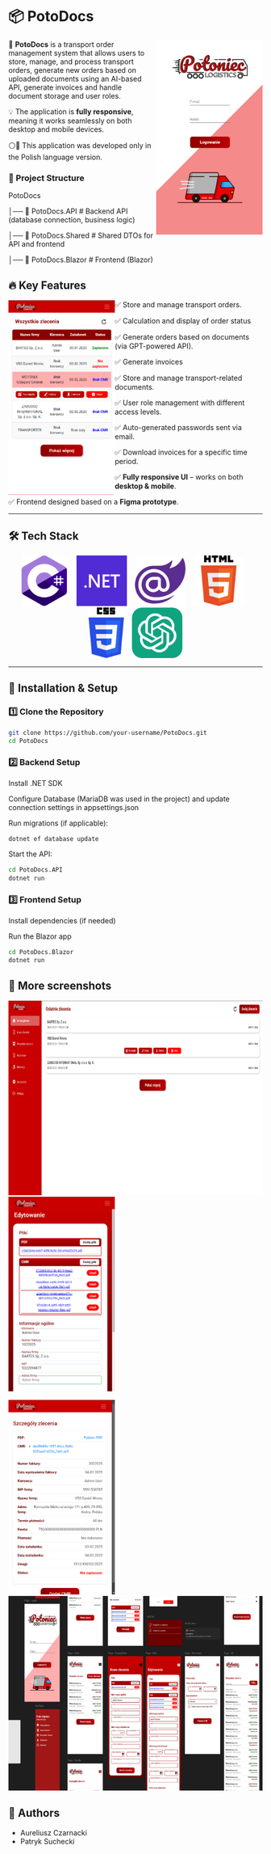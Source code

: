 

# 📦 PotoDocs  

<img src="Screenshots/Screeenshot_login.png" height=385 width=211 align=right>

🚛 **PotoDocs** is a transport order management system that allows users to store, manage, and process transport orders, generate new orders based on uploaded documents using an AI-based API, generate invoices and handle document storage and user roles.  

💡 The application is **fully responsive**, meaning it works seamlessly on both desktop and mobile devices.  

⚪🔴 This application was developed only in the Polish language version.

### 📂 Project Structure  
PotoDocs 

  │── 📂 PotoDocs.API # Backend API (database connection, business logic) 
  
  │── 📂 PotoDocs.Shared # Shared DTOs for API and frontend 
  
  │── 📂 PotoDocs.Blazor # Frontend (Blazor)  
  
  
  



## 🔥 Key Features  

<img src="Screenshots/Screeenshot_allOrders.png" height=385 width=211 align=left>

✅ Store and manage transport orders.

✅ Calculation and display of order status

✅ Generate orders based on documents (via GPT-powered API). 

✅ Generate invoices

✅ Store and manage transport-related documents.

✅ User role management with different access levels.

✅ Auto-generated passwords sent via email.

✅ Download invoices for a specific time period.

✅ **Fully responsive UI** – works on both **desktop & mobile**.

✅ Frontend designed based on a **Figma prototype**.  

---

## 🛠 Tech Stack  
<p align=center> 
  <img src="Screenshots/Icons/csharp.svg.png" width=90 height=100>
&nbsp;
  &nbsp;
<img src="Screenshots/Icons/Net.svg.png" width=100 height=100>
&nbsp;&nbsp;
<img src="Screenshots/Icons/Blazor.png" width=100 height=100 style="margin-right: 20">
  &nbsp;&nbsp;
<img src="Screenshots/Icons/html.svg.png" width=100 height=100>
&nbsp;&nbsp;
<img src="Screenshots/Icons/css.svg.png" width=70 height=100>
&nbsp;&nbsp;
<img src="Screenshots/Icons/gpt.png" width=100 height=100>

</p>


---

## 🚀 Installation & Setup  

### 1️⃣ Clone the Repository  
```bash
git clone https://github.com/your-username/PotoDocs.git
cd PotoDocs
```

### 2️⃣ Backend Setup
Install .NET SDK

Configure Database (MariaDB was used in the project) and update connection settings in appsettings.json

Run migrations (if applicable):
```bash
dotnet ef database update
```

Start the API:
```bash
cd PotoDocs.API
dotnet run
```

### 3️⃣ Frontend Setup
Install dependencies (if needed)

Run the Blazor app
```bash
cd PotoDocs.Blazor
dotnet run
```
## 📸 More screenshots
<p>
<img src="Screenshots/Screeenshot_Mainpage.png" height=385 width=734>

<img src="Screenshots/Screeenshot_Edit.png" height=385 width=211>
</p>
<p>
<img src="Screenshots/Screeenshot_Details.png" height=385 width=211>

<img src="Screenshots/Screeenshot_Figma.png" height=385 width=734>
</p>

## 👥 Authors
- Aureliusz Czarnacki
- Patryk Suchecki
